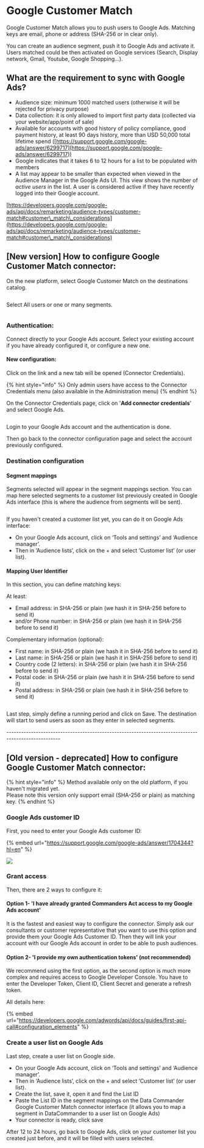 # Google Customer Match

Google Customer Match allows you to push users to Google Ads. Matching keys are email, phone or address (SHA-256 or in clear only).

You can create an audience segment, push it to Google Ads and activate it. Users matched could be then activated on Google services (Search, Display network, Gmail, Youtube, Google Shopping...).

## **What are the requirement to sync with Google Ads?** <a href="#what-are-the-requirement-to-sync.-datacommanders-with-google-ads" id="what-are-the-requirement-to-sync.-datacommanders-with-google-ads"></a>

* Audience size: minimum 1000 matched users (otherwise it will be rejected for privacy purpose)
* Data collection: it is only allowed to import first party data (collected via your website/app/point of sale)
* Available for accounts with good history of policy compliance, good payment history, at least 90 days history, more than USD 50,000 total lifetime spend ([https://support.google.com/google-ads/answer/6299717](https://support.google.com/google-ads/answer/6299717))
* Google indicates that it takes 6 to 12 hours for a list to be populated with members
* A list may appear to be smaller than expected when viewed in the Audience Manager in the Google Ads UI. This view shows the number of _active users_ in the list. A user is considered active if they have recently logged into their Google account.

​[https://developers.google.com/google-ads/api/docs/remarketing/audience-types/customer-match#customer\_match\_considerations](https://developers.google.com/google-ads/api/docs/remarketing/audience-types/customer-match#customer\_match\_considerations)​

## \[New version] How to configure Google Customer Match connector: <a href="#how-to-configure-google-customer-match-connector" id="how-to-configure-google-customer-match-connector"></a>

On the new platform, select Google Customer Match on the destinations catalog.

<figure><img src="../../../../.gitbook/assets/Capture d’écran 2022-11-21 à 11.07.25.png" alt=""><figcaption></figcaption></figure>

Select All users or one or many segments.

<figure><img src="../../../../.gitbook/assets/Capture d’écran 2022-11-21 à 11.09.26.png" alt=""><figcaption></figcaption></figure>

### Authentication:

Connect directly to your Google Ads account. Select your existing account if you have already configured it, or configure a new one.

#### New configuration:&#x20;

Click on the link and a new tab will be opened (Connector Credentials).

{% hint style="info" %}
Only admin users have access to the Connector Credentials menu (also available in the Administration menu)
{% endhint %}

On the Connector Credentials page, click on '**Add connector credentials**' and select Google Ads.&#x20;

<figure><img src="../../../../.gitbook/assets/Capture d’écran 2022-11-18 à 11.44.38.png" alt=""><figcaption></figcaption></figure>

Login to your Google Ads account and the authentication is done.&#x20;

Then go back to the connector configuration page and select the account previously configured.

### Destination configuration

#### Segment mappings

Segments selected will appear in the segment mappings section. You can map here selected segments to a customer list previously created in Google Ads interface (this is where the audience from segments will be sent).&#x20;

<figure><img src="../../../../.gitbook/assets/Capture d’écran 2022-11-21 à 11.11.59.png" alt=""><figcaption></figcaption></figure>

If you haven't created a customer list yet, you can do it on Google Ads interface:

* On your Google Ads account, click on ‘Tools and settings’ and ‘Audience manager’.
* Then in ‘Audience lists’, click on the + and select ‘Customer list’ (or user list).

#### Mapping User Identifier

In this section, you can define matching keys:

At least:

* Email address: in SHA-256 or plain (we hash it in SHA-256 before to send it)
* and/or Phone number: in SHA-256 or plain (we hash it in SHA-256 before to send it)

Complementary information (optional):

* First name: in SHA-256 or plain (we hash it in SHA-256 before to send it)&#x20;
* Last name: in SHA-256 or plain (we hash it in SHA-256 before to send it)
* Country code (2 letters): in SHA-256 or plain (we hash it in SHA-256 before to send it)
* Postal code: in SHA-256 or plain (we hash it in SHA-256 before to send it)
* Postal address: in SHA-256 or plain (we hash it in SHA-256 before to send it)

<figure><img src="../../../../.gitbook/assets/Capture d’écran 2022-11-18 à 11.47.49.png" alt=""><figcaption></figcaption></figure>

Last step, simply define a running period and click on Save. The destination will start to send users as soon as they enter in selected segments.

\----------------------------------------------------------------------------------------------------

## \[Old version - deprecated] How to configure Google Customer Match connector: <a href="#how-to-configure-google-customer-match-connector" id="how-to-configure-google-customer-match-connector"></a>

{% hint style="info" %}
Method available only on the old platform, if you haven't migrated yet. \
Please note this version only support email (SHA-256 or plain) as matching key.
{% endhint %}

### **Google Ads customer ID** <a href="#google-ads-customer-id" id="google-ads-customer-id"></a>

First, you need to enter your Google Ads customer ID:

{% embed url="https://support.google.com/google-ads/answer/1704344?hl=en" %}

![](https://2406699966-files.gitbook.io/\~/files/v0/b/gitbook-legacy-files/o/assets%2F-LlBEwG5kQoxsckaoAZh%2F-MZSeafT12AfKYHgDcYB%2F-MZSfZgMyAes\_J7i0FBE%2Fimage.png?alt=media\&token=8ff94c10-a6b5-408c-bd73-ca0111ceec4e)

### Grant access <a href="#grant-access" id="grant-access"></a>

Then, there are 2 ways to configure it:

#### Option 1- 'I have already granted Commanders Act access to my Google Ads account' <a href="#option-1-i-have-already-granted-commanders-act-access-to-my-google-ads-account" id="option-1-i-have-already-granted-commanders-act-access-to-my-google-ads-account"></a>

It is the fastest and easiest way to configure the connector. Simply ask our consultants or customer representative that you want to use this option and provide them your Google Ads Customer ID. Then they will link your account with our Google Ads account in order to be able to push audiences.

#### Option 2- 'I provide my own authentication tokens' (not recommended) <a href="#option-2-i-provide-my-own-authentication-tokens-not-recommended" id="option-2-i-provide-my-own-authentication-tokens-not-recommended"></a>

We recommend using the first option, as the second option is much more complex and requires access to Google Developer Console. You have to enter the Developer Token, Client ID, Client Secret and generate a refresh token.

All details here:

{% embed url="https://developers.google.com/adwords/api/docs/guides/first-api-call#configuration_elements" %}

### Create a user list on Google Ads <a href="#create-a-user-list-on-google-ads" id="create-a-user-list-on-google-ads"></a>

Last step, create a user list on Google side.

* On your Google Ads account, click on ‘Tools and settings’ and ‘Audience manager’.
* Then in ‘Audience lists’, click on the + and select ‘Customer list’ (or user list).
* Create the list, save it, open it and find the List ID
* Paste the List ID in the segment mappings on the Data Commander Google Customer Match connector interface (it allows you to map a segment in DataCommander to a user list on Google Ads)
* Your connector is ready, click save

After 12 to 24 hours, go back to Google Ads, click on your customer list you created just before, and it will be filled with users selected.​
